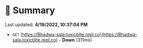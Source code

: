 # 📖 Summary
Last updated: **4/19/2022, 10:37:04 PM**

- `GET` [https://Bhadwa-sala.toxicblte.repl.co](https://Bhadwa-sala.toxicblte.repl.co) - **Down** (311ms)
